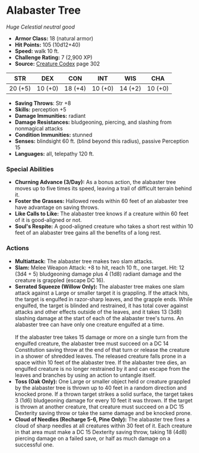 # Alabaster Tree

*Huge* *Celestial* *neutral good*

- **Armor Class:** 18 (natural armor)
- **Hit Points:** 105 (10d12+40)
- **Speed:** walk 10 ft.
- **Challenge Rating:** 7 (2,900 XP)
- **Source:** [Creature Codex](https://koboldpress.com/kpstore/product/creature-codex-for-5th-edition-dnd) page 302

| STR | DEX | CON | INT | WIS | CHA |
| --- | --- | --- | --- | --- | --- |
| 20 (+5) | 10 (+0) | 18 (+4) | 10 (+0) | 14 (+2) | 10 (+0) |

- **Saving Throws**: Str +8
- **Skills:** perception +5
- **Damage Immunities:** radiant
- **Damage Resistances:** bludgeoning, piercing, and slashing from nonmagical attacks
- **Condition Immunities:** stunned
- **Senses:** blindsight 60 ft. (blind beyond this radius), passive Perception 15
- **Languages:** all, telepathy 120 ft.

### Special Abilities

- **Churning Advance (3/Day):** As a bonus action, the alabaster tree moves up to five times its speed, leaving a trail of difficult terrain behind it.
- **Foster the Grasses:** Hallowed reeds within 60 feet of an alabaster tree have advantage on saving throws.
- **Like Calls to Like:** The alabaster tree knows if a creature within 60 feet of it is good-aligned or not.
- **Soul's Respite:** A good-aligned creature who takes a short rest within 10 feet of an alabaster tree gains all the benefits of a long rest.

### Actions

- **Multiattack:** The alabaster tree makes two slam attacks.
- **Slam:** Melee Weapon Attack: +8 to hit, reach 10 ft., one target. Hit: 12 (3d4 + 5) bludgeoning damage plus 4 (1d8) radiant damage and the creature is grappled (escape DC 16).
- **Serrated Squeeze (Willow Only):** The alabaster tree makes one slam attack against a Large or smaller target it is grappling. If the attack hits, the target is engulfed in razor-sharp leaves, and the grapple ends. While engulfed, the target is blinded and restrained, it has total cover against attacks and other effects outside of the leaves, and it takes 13 (3d8) slashing damage at the start of each of the alabaster tree's turns. An alabaster tree can have only one creature engulfed at a time.<br><br>If the alabaster tree takes 15 damage or more on a single turn from the engulfed creature, the alabaster tree must succeed on a DC 14 Constitution saving throw at the end of that turn or release the creature in a shower of shredded leaves. The released creature falls prone in a space within 10 feet of the alabaster tree. If the alabaster tree dies, an engulfed creature is no longer restrained by it and can escape from the leaves and branches by using an action to untangle itself.
- **Toss (Oak Only):** One Large or smaller object held or creature grappled by the alabaster tree is thrown up to 40 feet in a random direction and knocked prone. If a thrown target strikes a solid surface, the target takes 3 (1d6) bludgeoning damage for every 10 feet it was thrown. If the target is thrown at another creature, that creature must succeed on a DC 15 Dexterity saving throw or take the same damage and be knocked prone.
- **Cloud of Needles (Recharge 5-6, Pine Only):** The alabaster tree fires a cloud of sharp needles at all creatures within 30 feet of it. Each creature in that area must make a DC 15 Dexterity saving throw, taking 18 (4d8) piercing damage on a failed save, or half as much damage on a successful one.


